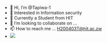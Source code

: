 - 👋 Hi, I’m @Tapiwa-1
- 👀 Interested in Information security
- 🌱 Currently a Student from HIT
- 💞️ I’m looking to collaborate on ...
- 📫 How to reach me ... H200403T@hit.ac.zw
- <img src="https://github-readme-stats.vercel.app/api?username=iampawan&&show_icons=true&title_color=ffffff&icon_color=bb2acf&text_color=daf7dc&bg_color=151515">

<!---
Tapiwa-1/Tapiwa-1 is a ✨ special ✨ repository because its `README.md` (this file) appears on your GitHub profile.
You can click the Preview link to take a look at your changes.
--->
